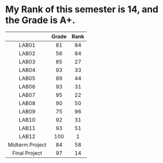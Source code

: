 # My Rank of this semester is 14, and the Grade is A+.
|  | Grade | Rank |
| :----: | :----: | :----: |
| LAB01 | 81 | 84 |
| LAB02 | 56 | 84 |
| LAB03 | 85 | 27 |
| LAB04 | 93 | 33 |
| LAB05 | 89 | 44 |
| LAB06 | 93 | 31 |
| LAB07 | 95 | 22 |
| LAB08 | 90 | 50 |
| LAB09 | 75 | 96 |
| LAB10 | 92 | 31 |
| LAB11 | 93 | 51 |
| LAB12 | 100 | 1 |
| Midterm Project | 84 | 58 |
| Final Project | 97 | 14 |
